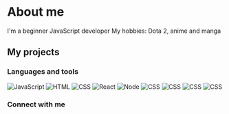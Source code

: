 # About me
I'm a beginner JavaScript developer
My hobbies: Dota 2, anime and manga  

## My projects


### Languages and tools
![JavaScript](https://img.shields.io/badge/-JavaScript-black?style=for-the-badge&logo=javascript)
![HTML](https://img.shields.io/badge/-HTML-black?style=for-the-badge&logo=HTML5)
![CSS](https://img.shields.io/badge/-CSS-black?style=for-the-badge&logo=CSS3)
![React](https://img.shields.io/badge/-React-black?style=for-the-badge&logo=React)
![Node](https://img.shields.io/badge/-Node.js-black?style=for-the-badge&logo=Node.js)
![CSS](https://img.shields.io/badge/-CSS-black?style=for-the-badge&logo=CSS3)
![CSS](https://img.shields.io/badge/-CSS-black?style=for-the-badge&logo=CSS3)
![CSS](https://img.shields.io/badge/-CSS-black?style=for-the-badge&logo=CSS3)
![CSS](https://img.shields.io/badge/-CSS-black?style=for-the-badge&logo=CSS3)

### Connect with me
